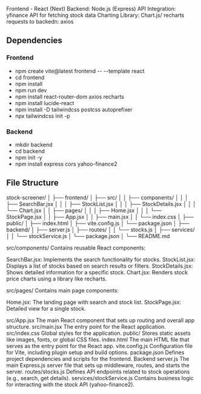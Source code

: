Frontend - React (Next)
Backend: Node.js (Express)
API Integration: yfinance API for fetching stock data
Charting Library: Chart.js/ recharts
requests to backedn: axios


## Dependencies

### Frontend
 - npm create vite@latest frontend -- --template react
 - cd frontend
 - npm install
 - npm run dev
 - npm install react-router-dom axios recharts
 - npm install lucide-react
 - npm install -D tailwindcss postcss autoprefixer
 - npx tailwindcss init -p

### Backend
 - mkdir backend
 - cd backend
 - npm init -y
 - npm install express cors yahoo-finance2


## File Structure

stock-screener/
│
├── frontend/
│   ├── src/
│   │   ├── components/
│   │   │   ├── SearchBar.jsx
│   │   │   ├── StockList.jsx
│   │   │   ├── StockDetails.jsx
│   │   │   └── Chart.jsx
│   │   ├── pages/
│   │   │   ├── Home.jsx
│   │   │   └── StockPage.jsx
│   │   ├── App.jsx
│   │   ├── main.jsx
│   │   └── index.css
│   ├── public/
│   ├── index.html
│   ├── vite.config.js
│   └── package.json
│
├── backend/
│   ├── server.js
│   ├── routes/
│   │   └── stocks.js
│   ├── services/
│   │   └── stockService.js
│   └── package.json
│
└── README.md

src/components/
Contains reusable React components:

SearchBar.jsx: Implements the search functionality for stocks.
StockList.jsx: Displays a list of stocks based on search results or filters.
StockDetails.jsx: Shows detailed information for a specific stock.
Chart.jsx: Renders stock price charts using a library like recharts.

src/pages/
Contains main page components:

Home.jsx: The landing page with search and stock list.
StockPage.jsx: Detailed view for a single stock.

src/App.jsx
The main React component that sets up routing and overall app structure.
src/main.jsx
The entry point for the React application.
src/index.css
Global styles for the application.
public/
Stores static assets like images, fonts, or global CSS files.
index.html
The main HTML file that serves as the entry point for the React app.
vite.config.js
Configuration file for Vite, including plugin setup and build options.
package.json
Defines project dependencies and scripts for the frontend.
Backend
server.js
The main Express.js server file that sets up middleware, routes, and starts the server.
routes/stocks.js
Defines API endpoints related to stock operations (e.g., search, get details).
services/stockService.js
Contains business logic for interacting with the stock API (yahoo-finance2).